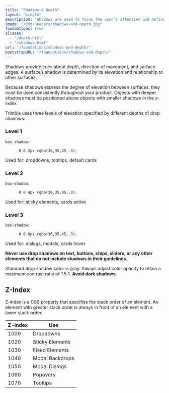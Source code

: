 ```yaml
---
title: "Shadows & Depth"
layout: "single"
description: "Shadows are used to focus the user’s attention and define spatial relationships."
image: "/img/headers/shadows-and-depth.jpg"
foundations: true
aliases:
  - "/depth.html"
  - "/shadows.html"
url: "/foundations/shadows-and-depth/"
bootstrapURL: "/foundations/shadows-and-depth/"
---
```


Shadows provide cues about depth, direction of movement, and surface edges. A surface’s shadow is determined by its elevation and relationship to other surfaces.

Because shadows express the degree of elevation between surfaces, they must be used consistently throughout your product. Objects with deeper shadows must be positioned above objects with smaller shadows in the z-index.

Trimble uses three levels of elevation specified by different depths of drop shadows:

<div class="row mb-3">

  <div class="col-12 col-sm-6 col-md-4 h-100">
    <div class="card shadow-sm">
      <div class="card-header py-4 bg-light">
      <h3>Level 1</h3>
      </div>
      <div class="card-body py-1">
      <code>box-shadow:<br>
      0 0 2px rgba(36,35,45,.3);</code>
        <p class="mt-2">Used for: dropdowns, tooltips, default cards</p>
      </div>
    </div>
  </div>

  <div class="col-12 col-sm-6 col-md-4 h-100">
    <div class="card shadow">
      <div class="card-header py-4 bg-light"><h3>Level 2</h3>
      </div>
      <div class="card-body py-1">
      <code>box-shadow:<br>
      0 0 4px rgba(36,35,45,.3);</code>
        <p class="mt-2">
Used for: sticky elements, cards active</p>
      </div>
    </div>
  </div>

  <div class="col-12 col-sm-6 col-md-4 h-100">
    <div class="card shadow-lg">
      <div class="card-header py-4 bg-light"><h3>Level 3</h3>
      </div>
      <div class="card-body py-1">
      <code>box-shadow:<br>
      0 0 8px rgba(36,35,45,.3);</code>
        <p class="mt-2">Used for: dialogs, modals, cards hover</p>
      </div>
    </div>
  </div>

</div>

**Never use drop shadows on text, buttons, chips, sliders, or any other elements that do not include shadows in their guidelines.**

Standard drop shadow color is gray. Always adjust color opacity to retain a maximum contrast ratio of 1.5:1. **Avoid dark shadows.**

## Z-Index

Z-index is a CSS property that specifies the stack order of an element. An element with greater stack order is always in front of an element with a lower stack order.

<table class="table table-bordered bg-white">
  <thead class="thead-light">
    <tr>
      <th>Z-index</th>
      <th>Use</th>
    </tr>
  </thead>
  <tbody>
    <tr>
      <td scope="row" class="font-weight-bold">1000</td>
      <td>Dropdowns</td>
    </tr>
    <tr>
      <td scope="row" class="font-weight-bold">1020</td>
      <td>Sticky Elements</td>
    </tr>
    <tr>
      <td scope="row" class="font-weight-bold">1030</td>
      <td>Fixed Elements</td>
    </tr>
    <tr>
      <td scope="row" class="font-weight-bold">1040</td>
      <td>Modal Backdrops</td>
    </tr>
    <tr>
      <td scope="row" class="font-weight-bold">1050</td>
      <td>Modal Dialogs</td>
    </tr>
    <tr>
      <td scope="row" class="font-weight-bold">1060</td>
      <td>Popovers</td>
    </tr>
    <tr>
      <td scope="row" class="font-weight-bold">1070</td>
      <td>Tooltips</td>
    </tr>
  </tbody>
</table>

